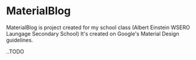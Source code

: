 # MaterialBlog
MaterialBlog is project created for my school class (Albert Einstein WSERO Laungage Secondary School)
It's created on Google's Material Design guidelines.

..TODO
